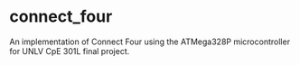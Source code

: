 # connect_four
An implementation of  Connect Four using the ATMega328P microcontroller for UNLV CpE 301L final project.

